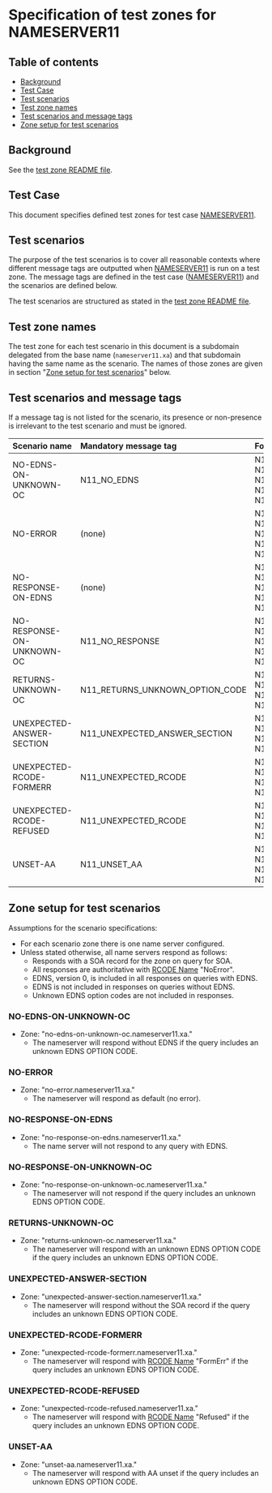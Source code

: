 # Specification of test zones for NAMESERVER11


## Table of contents

* [Background](#background)
* [Test Case](#test-case)
* [Test scenarios](#test-scenarios)
* [Test zone names](#test-zone-names)
* [Test scenarios and message tags](#test-scenarios-and-message-tags)
* [Zone setup for test scenarios]


## Background

See the [test zone README file].


## Test Case
This document specifies defined test zones for test case [NAMESERVER11].


## Test scenarios

The purpose of the test scenarios is to cover all reasonable contexts where
different message tags are outputted when [NAMESERVER11] is run on a test zone.
The message tags are defined in the test case ([NAMESERVER11]) and the scenarios
are defined below.

The test scenarios are structured as stated in the [test zone README file].

## Test zone names

The test zone for each test scenario in this document is a subdomain delegated
from the base name (`nameserver11.xa`) and that subdomain having the same name as the
scenario. The names of those zones are given in section
"[Zone setup for test scenarios]" below.


## Test scenarios and message tags

If a message tag is not listed for the scenario, its presence or non-presence is
irrelevant to the test scenario and must be ignored.


Scenario name             | Mandatory message tag            | Forbidden message tags
:-------------------------|:---------------------------------|:-------------------------------------------
NO-EDNS-ON-UNKNOWN-OC     | N11_NO_EDNS                      | N11_NO_RESPONSE, N11_RETURNS_UNKNOWN_OPTION_CODE, N11_UNEXPECTED_ANSWER_SECTION, N11_UNEXPECTED_RCODE, N11_UNSET_AA
NO-ERROR                  | (none)                           | N11_NO_EDNS, N11_NO_RESPONSE, N11_RETURNS_UNKNOWN_OPTION_CODE, N11_UNEXPECTED_ANSWER_SECTION, N11_UNEXPECTED_RCODE, N11_UNSET_AA
NO-RESPONSE-ON-EDNS       | (none)                           | N11_NO_EDNS, N11_NO_RESPONSE, N11_RETURNS_UNKNOWN_OPTION_CODE, N11_UNEXPECTED_ANSWER_SECTION, N11_UNEXPECTED_RCODE, N11_UNSET_AA
NO-RESPONSE-ON-UNKNOWN-OC | N11_NO_RESPONSE                  | N11_NO_EDNS, N11_RETURNS_UNKNOWN_OPTION_CODE, N11_UNEXPECTED_ANSWER_SECTION, N11_UNEXPECTED_RCODE, N11_UNSET_AA
RETURNS-UNKNOWN-OC        | N11_RETURNS_UNKNOWN_OPTION_CODE  | N11_NO_EDNS, N11_NO_RESPONSE, N11_UNEXPECTED_ANSWER_SECTION, N11_UNEXPECTED_RCODE, N11_UNSET_AA
UNEXPECTED-ANSWER-SECTION | N11_UNEXPECTED_ANSWER_SECTION    | N11_NO_EDNS, N11_NO_RESPONSE, N11_RETURNS_UNKNOWN_OPTION_CODE, N11_UNEXPECTED_RCODE, N11_UNSET_AA
UNEXPECTED-RCODE-FORMERR  | N11_UNEXPECTED_RCODE             | N11_NO_EDNS, N11_NO_RESPONSE, N11_RETURNS_UNKNOWN_OPTION_CODE, N11_UNEXPECTED_ANSWER_SECTION, N11_UNSET_AA
UNEXPECTED-RCODE-REFUSED  | N11_UNEXPECTED_RCODE             | N11_NO_EDNS, N11_NO_RESPONSE, N11_RETURNS_UNKNOWN_OPTION_CODE, N11_UNEXPECTED_ANSWER_SECTION, N11_UNSET_AA
UNSET-AA                  | N11_UNSET_AA                     | N11_NO_EDNS, N11_NO_RESPONSE, N11_RETURNS_UNKNOWN_OPTION_CODE, N11_UNEXPECTED_ANSWER_SECTION, N11_UNEXPECTED_RCODE


## Zone setup for test scenarios

Assumptions for the scenario specifications:
* For each scenario zone there is one name server configured.
* Unless stated otherwise, all name servers respond as follows:
  * Responds with a SOA record for the zone on query for SOA.
  * All responses are authoritative with [RCODE Name] "NoError".
  * EDNS, version 0, is included in all responses on queries with EDNS.
  * EDNS is not included in responses on queries without EDNS.
  * Unknown EDNS option codes are not included in responses.

### NO-EDNS-ON-UNKNOWN-OC
* Zone: "no-edns-on-unknown-oc.nameserver11.xa."
  * The nameserver will respond without EDNS if the query includes an unknown
    EDNS OPTION CODE.

### NO-ERROR
* Zone: "no-error.nameserver11.xa."
  * The nameserver will respond as default (no error).

### NO-RESPONSE-ON-EDNS
* Zone: "no-response-on-edns.nameserver11.xa."
  * The name server will not respond to any query with EDNS.

### NO-RESPONSE-ON-UNKNOWN-OC
* Zone: "no-response-on-unknown-oc.nameserver11.xa."
  * The nameserver will not respond if the query includes an unknown EDNS OPTION
    CODE.
  
### RETURNS-UNKNOWN-OC
* Zone: "returns-unknown-oc.nameserver11.xa."
  * The nameserver will respond with an unknown EDNS OPTION CODE if the query
    includes an unknown EDNS OPTION CODE.

### UNEXPECTED-ANSWER-SECTION
* Zone: "unexpected-answer-section.nameserver11.xa."
  * The nameserver will respond without the SOA record if the query includes an
    unknown EDNS OPTION CODE.
  
### UNEXPECTED-RCODE-FORMERR
* Zone: "unexpected-rcode-formerr.nameserver11.xa."
  * The nameserver will respond with [RCODE Name] "FormErr" if the query includes an
    unknown EDNS OPTION CODE.

### UNEXPECTED-RCODE-REFUSED
* Zone: "unexpected-rcode-refused.nameserver11.xa."
  * The nameserver will respond with [RCODE Name] "Refused" if the query includes an
    unknown EDNS OPTION CODE.

### UNSET-AA
* Zone: "unset-aa.nameserver11.xa."
  * The nameserver will respond with AA unset if the query includes an unknown
    EDNS OPTION CODE.


[NAMESERVER11]:                                                   ../../tests/Nameserver-TP/nameserver11.md
[RCODE Name]:                                                     https://www.iana.org/assignments/dns-parameters/dns-parameters.xhtml#dns-parameters-6
[Test zone README file]:                                          ../README.md
[Zone setup for test scenarios]:                                  #zone-setup-for-test-scenarios

